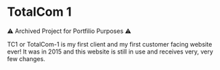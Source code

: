 # TotalCom 1

⚠️ Archived Project for Portfilio Purposes ⚠️

TC1 or TotalCom-1 is my first client and my first customer facing website ever! It was in 2015 and this website is still in use and receives very, very few changes.
